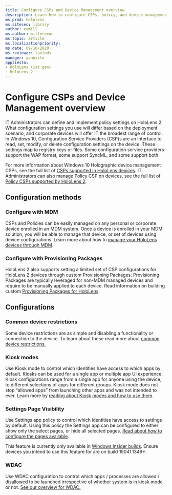 ```yaml
---
title: Configure CSPs and Device Management overview
description: Learn how to configure CSPs, policy, and device management using Mobile Device Management and provisioning packages. 
ms.prod: hololens
ms.sitesec: library
author: evmill
ms.author: millerevan
ms.topic: article
ms.localizationpriority:
ms.date: 09/16/2020
ms.reviewer: lavinds
manager: yannisle
appliesto:
- HoloLens (1st gen)
- HoloLens 2
---
```


# Configure CSPs and Device Management overview

IT Administrators can define and implement policy settings on HoloLens 2. What configuration settings you use will differ based on the deployment scenario, and corporate devices will offer IT the broadest range of control. In Windows 10, Configuration Service Providers (CSP)s are an interface to read, set, modify, or delete configuration settings on the device. These settings map to registry keys or files. Some configuration service providers support the WAP format, some support SyncML, and some support both.

For more information about Windows 10 Holographic device management CSPs, see the full list of [CSPs supported in HoloLens devices](/windows/client-management/mdm/configuration-service-provider-reference#hololens).
IT Administrators can also manage Policy CSP on devices, see the full list of [Policy CSPs supported by HoloLens 2](/windows/client-management/mdm/policy-csps-supported-by-hololens2).

## Configuration methods

### Configure with MDM

CSPs and Policies can be easily managed on any personal or corporate device enrolled in an MDM system. Once a device is enrolled in your MDM solution, you will be able to manage that device, or set of devices using device configurations. Learn more about how to [manage your HoloLens devices through MDM](hololens-mdm-configure.md).

### Configure with Provisioning Packages

HoloLens 2 also supports setting a limited set of CSP configurations for HoloLens 2 devices through custom Provisioning Packages. Provisioning Packages are typically leveraged for non-MDM managed devices and require to be manually applied to each device. Read information on building custom [Provisioning Packages for HoloLens](hololens-provisioning.md).

## Configurations

### Common device restrictions

Some device restrictions are as simple and disabling a functionality or connection to the device. To learn about these read more about [common device restrictions.](hololens-common-device-restrictions.md)

### Kiosk modes

Use Kiosk mode to control which identities have access to which apps by default. Kiosks can be used for a single app or multiple app UI experience. Kiosk configurations range from a single app for anyone using the device, to different selections of apps for different groups. Kiosk mode does not stop “allowed apps” from launching other apps and was not intended to ever. Learn more by [reading about Kiosk modes and how to use them](hololens-kiosk.md).

### Settings Page Visibility

Use Settings app policy to control which identities have access to settings by default. Using this policy the Settings app can be configured to either show only the select pages, or hide all selected pages. [Read about how to configure the pages available](settings-uri-list.md).

This feature is currently only available in [Windows Insider builds](hololens-insider.md). Ensure devices you intend to use this feature for are on build 19041.1349+.

### WDAC

Use WDAC configuration to control which apps / processes are allowed / disallowed to be launched irrespective of whether system is in kiosk mode or not.
[See our overview for WDAC.](windows-defender-application-control-wdac.md)
